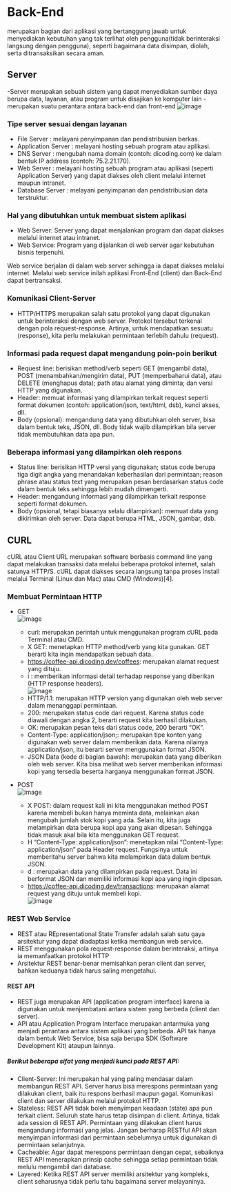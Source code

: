 # Back-End 
merupakan bagian dari aplikasi yang bertanggung jawab untuk menyediakan kebutuhan yang tak terlihat oleh pengguna(tidak berinteraksi langsung dengan pengguna), seperti bagaimana data disimpan, diolah, serta ditransaksikan secara aman.

## Server 
-Server merupakan sebuah sistem yang dapat menyediakan sumber daya berupa data, layanan, atau program untuk disajikan ke komputer lain 
-merupakan suatu perantara antara back-end dan front-end
![image](https://user-images.githubusercontent.com/85721388/225283636-b340cdc7-e071-4e87-9f80-963ce5501aed.png)

### Tipe server sesuai dengan layanan
- File Server :   melayani penyimpanan dan pendistribusian berkas.
- Application Server : melayani hosting sebuah program atau aplikasi.
- DNS Server : mengubah nama domain (contoh: dicoding.com) ke dalam bentuk IP address (contoh: 75.2.21.170).
- Web Server : melayani hosting sebuah program atau aplikasi (seperti Application Server) yang dapat diakses oleh client melalui internet maupun intranet.
- Database Server : melayani penyimpanan dan pendistribusian data terstruktur.

### Hal yang dibutuhkan untuk membuat sistem aplikasi
- Web Server: Server yang dapat menjalankan program dan dapat diakses melalui internet atau intranet. 
- Web Service: Program yang dijalankan di web server agar kebutuhan bisnis terpenuhi.

Web service berjalan di dalam web server sehingga ia dapat diakses melalui internet. Melalui web service inilah aplikasi Front-End (client) dan Back-End dapat bertransaksi.

### Komunikasi Client-Server
- HTTP/HTTPS merupakan salah satu protokol yang dapat digunakan untuk berinteraksi dengan web server. Protokol tersebut terkenal dengan pola request-response. Artinya, untuk mendapatkan sesuatu (response), kita perlu melakukan permintaan terlebih dahulu (request).

### Informasi pada request dapat mengandung poin-poin berikut
- Request line: berisikan method/verb seperti GET (mengambil data), POST (menambahkan/mengirim data), PUT (memperbaharui data), atau DELETE (menghapus data); path atau alamat yang diminta; dan versi HTTP yang digunakan.
- Header: memuat informasi yang dilampirkan terkait request seperti format dokumen (contoh: application/json, text/html, dsb), kunci akses, dll.
- Body (opsional): mengandung data yang dibutuhkan oleh server, bisa dalam bentuk teks, JSON, dll. Body tidak wajib dilampirkan bila server tidak membutuhkan data apa pun.

### Beberapa informasi yang dilampirkan oleh respons
- Status line: berisikan HTTP versi yang digunakan; status code berupa tiga digit angka yang menandakan keberhasilan dari permintaan; reason phrase atau status text yang merupakan pesan berdasarkan status code dalam bentuk teks sehingga lebih mudah dimengerti.
- Header: mengandung informasi yang dilampirkan terkait response seperti format dokumen.
- Body (opsional, tetapi biasanya selalu dilampirkan): memuat data yang dikirimkan oleh server. Data dapat berupa HTML, JSON, gambar, dsb.

## CURL
cURL atau Client URL merupakan software berbasis command line yang dapat melakukan transaksi data melalui beberapa protokol internet, salah satunya HTTP/S. cURL dapat diakses secara langsung tanpa proses install melalui Terminal (Linux dan Mac) atau CMD (Windows)[4].

### Membuat Permintaan HTTP
- GET
  <br>![image](https://user-images.githubusercontent.com/85721388/225288836-68ccb48f-901a-4656-8a55-3e00ef132871.png) <br>
  - curl: merupakan perintah untuk menggunakan program cURL pada Terminal atau CMD.
  - X GET: menetapkan HTTP method/verb yang kita gunakan. GET berarti kita ingin mendapatkan sebuah data.
  - https://coffee-api.dicoding.dev/coffees: merupakan alamat request yang dituju.
  - i : memberikan informasi detail terhadap response yang diberikan (HTTP response headers).
  <br>![image](https://user-images.githubusercontent.com/85721388/225289063-2a23deb9-2096-4775-9068-01ae8e29f5e7.png) <br>
  - HTTP/1.1: merupakan HTTP version yang digunakan oleh web server dalam menanggapi permintaan.
  - 200: merupakan status code dari request. Karena status code diawali dengan angka 2, berarti request kita berhasil dilakukan.
  - OK: merupakan pesan teks dari status code, 200 berarti “OK”.
  - Content-Type: application/json;: merupakan tipe konten yang digunakan web server dalam memberikan data. Karena nilainya application/json, itu berarti server menggunakan format JSON.
  - JSON Data (kode di bagian bawah): merupakan data yang diberikan oleh web server. Kita bisa melihat web server memberikan informasi kopi yang tersedia beserta harganya menggunakan format JSON.

- POST
  <br>![image](https://user-images.githubusercontent.com/85721388/225289699-6b909d15-d635-430a-93aa-e3510f950878.png) <br>
  - X POST: dalam request kali ini kita menggunakan method POST karena membeli bukan hanya meminta data, melainkan akan mengubah jumlah stok kopi yang ada. Selain itu, kita juga melampirkan data berupa kopi apa yang akan dipesan. Sehingga tidak masuk akal bila kita menggunakan GET request.
  - H “Content-Type: application/json”: menetapkan nilai “Content-Type: application/json” pada Header request. Fungsinya untuk memberitahu server bahwa kita melampirkan data dalam bentuk JSON.
  - d <JSON Content>: merupakan data yang dilampirkan pada request. Data ini berformat JSON dan memiliki informasi kopi apa yang ingin dipesan.
  - https://coffee-api.dicoding.dev/transactions: merupakan alamat request yang dituju untuk membeli kopi.
  <br>![image](https://user-images.githubusercontent.com/85721388/225290135-1751d024-60b8-4ba7-bdcd-f861ee2e35cb.png)
  
### REST Web Service
- REST atau REpresentational State Transfer adalah salah satu gaya arsitektur yang dapat diadaptasi ketika membangun web service.
- REST menggunakan pola request-response dalam berinteraksi, artinya ia memanfaatkan protokol HTTP
- Arsitektur REST benar-benar memisahkan peran client dan server, bahkan keduanya tidak harus saling mengetahui.
 
#### REST API
- REST juga merupakan API (application program interface) karena ia digunakan untuk menjembatani antara sistem yang berbeda (client dan server).
- API atau Application Program Interface merupakan antarmuka yang menjadi perantara antara sistem aplikasi yang berbeda. API tak hanya dalam bentuk Web Service, bisa saja berupa SDK (Software Development Kit) ataupun lainnya.

##### Berikut beberapa sifat yang menjadi kunci pada REST API:
- Client-Server: Ini merupakan hal yang paling mendasar dalam membangun REST API. Server harus bisa merespons permintaan yang dilakukan client, baik itu respons berhasil maupun gagal. Komunikasi client dan server dilakukan melalui protokol HTTP.
- Stateless: REST API tidak boleh menyimpan keadaan (state) apa pun terkait client. Seluruh state harus tetap disimpan di client. Artinya, tidak ada session di REST API. Permintaan yang dilakukan client harus mengandung informasi yang jelas. Jangan berharap RESTful API akan menyimpan informasi dari permintaan sebelumnya untuk digunakan di permintaan selanjutnya.
- Cacheable: Agar dapat merespons permintaan dengan cepat, sebaiknya REST API menerapkan prinsip cache sehingga setiap permintaan tidak melulu mengambil dari database.
- Layered: Ketika REST API server memiliki arsitektur yang kompleks, client seharusnya tidak perlu tahu bagaimana server melayaninya.

